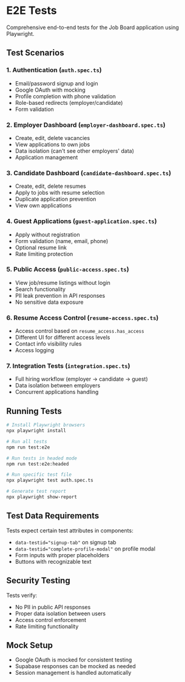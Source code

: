 # E2E Tests

Comprehensive end-to-end tests for the Job Board application using Playwright.

## Test Scenarios

### 1. Authentication (`auth.spec.ts`)
- Email/password signup and login
- Google OAuth with mocking
- Profile completion with phone validation
- Role-based redirects (employer/candidate)
- Form validation

### 2. Employer Dashboard (`employer-dashboard.spec.ts`)
- Create, edit, delete vacancies
- View applications to own jobs
- Data isolation (can't see other employers' data)
- Application management

### 3. Candidate Dashboard (`candidate-dashboard.spec.ts`)
- Create, edit, delete resumes
- Apply to jobs with resume selection
- Duplicate application prevention
- View own applications

### 4. Guest Applications (`guest-application.spec.ts`)
- Apply without registration
- Form validation (name, email, phone)
- Optional resume link
- Rate limiting protection

### 5. Public Access (`public-access.spec.ts`)
- View job/resume listings without login
- Search functionality
- PII leak prevention in API responses
- No sensitive data exposure

### 6. Resume Access Control (`resume-access.spec.ts`)
- Access control based on `resume_access.has_access`
- Different UI for different access levels
- Contact info visibility rules
- Access logging

### 7. Integration Tests (`integration.spec.ts`)
- Full hiring workflow (employer → candidate → guest)
- Data isolation between employers
- Concurrent applications handling

## Running Tests

```bash
# Install Playwright browsers
npx playwright install

# Run all tests
npm run test:e2e

# Run tests in headed mode
npm run test:e2e:headed

# Run specific test file
npx playwright test auth.spec.ts

# Generate test report
npx playwright show-report
```

## Test Data Requirements

Tests expect certain test attributes in components:
- `data-testid="signup-tab"` on signup tab
- `data-testid="complete-profile-modal"` on profile modal
- Form inputs with proper placeholders
- Buttons with recognizable text

## Security Testing

Tests verify:
- No PII in public API responses
- Proper data isolation between users
- Access control enforcement
- Rate limiting functionality

## Mock Setup

- Google OAuth is mocked for consistent testing
- Supabase responses can be mocked as needed
- Session management is handled automatically